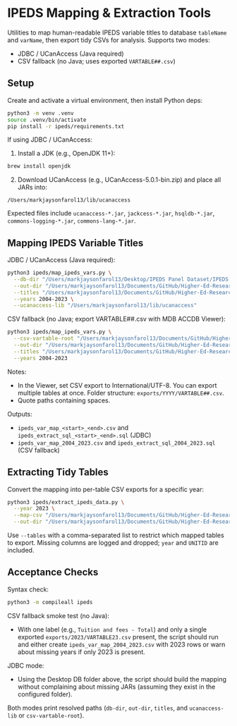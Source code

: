 # IPEDS Mapping & Extraction Tools

Utilities to map human-readable IPEDS variable titles to database `tableName` and
`varName`, then export tidy CSVs for analysis. Supports two modes:

- JDBC / UCanAccess (Java required)
- CSV fallback (no Java; uses exported `VARTABLE##.csv`)

## Setup

Create and activate a virtual environment, then install Python deps:

```bash
python3 -m venv .venv
source .venv/bin/activate
pip install -r ipeds/requirements.txt
```

If using JDBC / UCanAccess:

1) Install a JDK (e.g., OpenJDK 11+):
```bash
brew install openjdk
```
2) Download UCanAccess (e.g., UCanAccess-5.0.1-bin.zip) and place all JARs into:
```
/Users/markjaysonfarol13/lib/ucanaccess
```
Expected files include `ucanaccess-*.jar`, `jackcess-*.jar`, `hsqldb-*.jar`,
`commons-logging-*.jar`, `commons-lang-*.jar`.

## Mapping IPEDS Variable Titles

JDBC / UCanAccess (Java required):

```bash
python3 ipeds/map_ipeds_vars.py \
  --db-dir "/Users/markjaysonfarol13/Desktop/IPEDS Panel Dataset/IPEDS DATABASE1" \
  --out-dir "/Users/markjaysonfarol13/Documents/GitHub/Higher-Ed-Research/IPEDS/IPEDS Panels/Panels" \
  --titles "/Users/markjaysonfarol13/Documents/GitHub/Higher-Ed-Research/titles_2023.txt" \
  --years 2004-2023 \
  --ucanaccess-lib "/Users/markjaysonfarol13/lib/ucanaccess"
```

CSV fallback (no Java; export VARTABLE##.csv with MDB ACCDB Viewer):

```bash
python3 ipeds/map_ipeds_vars.py \
  --csv-vartable-root "/Users/markjaysonfarol13/Documents/GitHub/Higher-Ed-Research/exports" \
  --out-dir "/Users/markjaysonfarol13/Documents/GitHub/Higher-Ed-Research/IPEDS/IPEDS Panels/Panels" \
  --titles "/Users/markjaysonfarol13/Documents/GitHub/Higher-Ed-Research/titles_2023.txt" \
  --years 2004-2023
```

Notes:
- In the Viewer, set CSV export to International/UTF-8. You can export multiple
  tables at once. Folder structure: `exports/YYYY/VARTABLE##.csv`.
- Quote paths containing spaces.

Outputs:
- `ipeds_var_map_<start>_<end>.csv` and `ipeds_extract_sql_<start>_<end>.sql` (JDBC)
- `ipeds_var_map_2004_2023.csv` and `ipeds_extract_sql_2004_2023.sql` (CSV fallback)

## Extracting Tidy Tables

Convert the mapping into per-table CSV exports for a specific year:

```bash
python3 ipeds/extract_ipeds_data.py \
  --year 2023 \
  --map-csv "/Users/markjaysonfarol13/Documents/GitHub/Higher-Ed-Research/IPEDS/IPEDS Panels/Panels/ipeds_var_map_2004_2023.csv" \
  --out-dir "/Users/markjaysonfarol13/Documents/GitHub/Higher-Ed-Research/IPEDS/IPEDS Panels/Panels"
```

Use `--tables` with a comma-separated list to restrict which mapped tables to export.
Missing columns are logged and dropped; `year` and `UNITID` are included.

## Acceptance Checks

Syntax check:

```bash
python3 -m compileall ipeds
```

CSV fallback smoke test (no Java):
- With one label (e.g., `Tuition and fees - Total`) and only a single exported
  `exports/2023/VARTABLE23.csv` present, the script should run and either create
  `ipeds_var_map_2004_2023.csv` with 2023 rows or warn about missing years if only
  2023 is present.

JDBC mode:
- Using the Desktop DB folder above, the script should build the mapping without
  complaining about missing JARs (assuming they exist in the configured folder).

Both modes print resolved paths (`db-dir`, `out-dir`, `titles`, and
`ucanaccess-lib` or `csv-vartable-root`).
